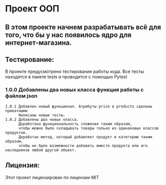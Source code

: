 # Проект ООП

## В этом проекте начнем разрабатывать всё для того, что бы у нас появилось ядро для интернет-магазина.

## Тестирование:
  В проекте предусмотрено тестирование работы кода.
  Все тесты находятся в пакете tests и проводятся с помощью Pytest

### 1.0.0 Добавлены два новых класса функция работы с файлом json
    1.0.1 Добавлен новый функционал. Атрибуты price и products сделаны приватными 
          Написаны новые тесты.
    1.0.2 Добавлены два новых класса.
          Доработана функциональность сложения таким образом,
          чтобы можно было складывать товары только из одинаковых классов продуктов.
          Доработан метод, который добавляет продукт в категорию таким образом,
          чтобы не было возможности добавить вместо продукта или его наследников любой другой объект.
## Лицензия:
  Этот проект лицензирован по лицензии MIT




   